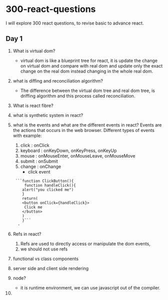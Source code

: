 # 300-react-questions
I will explore 300 react questions, to revise basic to advance react.

## Day 1
1. What is virtual dom?
      - virtual dom is like a blueprint tree for react, it is update the change on virtual dom and compare with real dom and update only the exact change on the real dom instead changing in the whole real dom.
2. what is diffing and reconciliation algorithm?
      - The difference between the virtual dom tree and real dom tree, is driffing algorithm and this process called reconciliation.
3. What is react fibre?
4. what is synthetic system in react?
5. what is the events and what are the different events in react?
      Events are the actions that occurs in the web browser.
      Different types of events with example:
      1. click : onClick
      2. keyboard : onKeyDown, onKeyPress, onKeyUp
      3. mouse : onMouseEnter, onMouseLeave, onMouseMove
      4. submit : onSubmit
      5. change : onChange
         - click event
           
        ```function ClickButton(){
            function handleClick(){
           alert("you clicked me")
           }
           return(
           <button onClick={handleClick}>
            Click me
           </button>
           )
           }```
         - 
         

6. Refs in react?
      1. Refs are used to directly access or manipulate the dom events,
      2. we should not use refs
         
7. functional vs class components
8. server side and client side rendering
9. node?
      - it is runtime environment, we can use javascript out of the compiler.      
10. 


